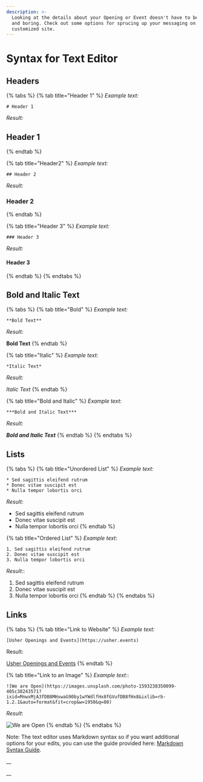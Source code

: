 ```yaml
---
description: >-
  Looking at the details about your Opening or Event doesn't have to be plain
  and boring. Check out some options for sprucing up your messaging on your
  customized site.
---
```


# Syntax for Text Editor

## Headers

{% tabs %}
{% tab title="Header 1" %}
_Example text:_ 

```text
# Header 1
```

_Result:_

## Header 1
{% endtab %}

{% tab title="Header2" %}
_Example text:_ 

```text
## Header 2
```

_Result:_

### Header 2
{% endtab %}

{% tab title="Header 3" %}
_Example text:_ 

```text
### Header 3
```

_Result:_

#### Header 3
{% endtab %}
{% endtabs %}

## Bold and Italic Text

{% tabs %}
{% tab title="Bold" %}
_Example text:_ 

```text
**Bold Text**
```

_Result:_

**Bold Text**
{% endtab %}

{% tab title="Italic" %}
_Example text:_

```text
*Italic Text*
```

_Result:_

_Italic Text_
{% endtab %}

{% tab title="Bold and Italic" %}
_Example text:_

```text
***Bold and Italic Text***
```

_Result:_

_**Bold and Italic Text**_
{% endtab %}
{% endtabs %}

## Lists

{% tabs %}
{% tab title="Unordered List" %}
_Example text:_

```text
* Sed sagittis eleifend rutrum
* Donec vitae suscipit est
* Nulla tempor lobortis orci
```

_Result:_

* Sed sagittis eleifend rutrum
* Donec vitae suscipit est
* Nulla tempor lobortis orci
{% endtab %}

{% tab title="Ordered List" %}
_Example text_:

```text
1. Sed sagittis eleifend rutrum
2. Donec vitae suscipit est
3. Nulla tempor lobortis orci
```

_Result_::

1. Sed sagittis eleifend rutrum
2. Donec vitae suscipit est
3. Nulla tempor lobortis orci
{% endtab %}
{% endtabs %}

## Links

{% tabs %}
{% tab title="Link to Website" %}
_Example text:_

```text
[Usher Openings and Events](https://usher.events)
```

Result:

[Usher Openings and Events](https://usher.events/)
{% endtab %}

{% tab title="Link to an Image" %}
_Example text_::

```text
![We are Open](https://images.unsplash.com/photo-1593238350099-405c38243571?ixid=MnwxMjA3fDB8MHxwaG90by1wYWdlfHx8fGVufDB8fHx8&ixlib=rb-1.2.1&auto=format&fit=crop&w=1950&q=80)
```

_Result_:

![We are Open](https://images.unsplash.com/photo-1593238350099-405c38243571?ixid=MnwxMjA3fDB8MHxwaG90by1wYWdlfHx8fGVufDB8fHx8&ixlib=rb-1.2.1&auto=format&fit=crop&w=1950&q=80)
{% endtab %}
{% endtabs %}

Note: The text editor uses Markdown syntax so if you want additional options for your edits, you can use the guide provided here: [Markdown Syntax Guide](https://www.markdownguide.org/basic-syntax/).

\_\_



\_\_

